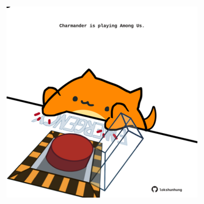 <!-- built at 25/05/2021, 16:18:38 UTC -->
<p align="center">
  <img width="500" height="500" src="./ReadmeImage.svg">
</p>
